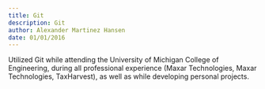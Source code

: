 ```yaml
---
title: Git
description: Git
author: Alexander Martinez Hansen
date: 01/01/2016
---
```


Utilized Git while attending the University of Michigan College of Engineering, during all professional experience (Maxar Technologies, Maxar Technologies, TaxHarvest), as well as while developing personal projects.
